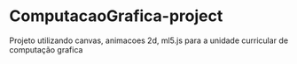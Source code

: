 # ComputacaoGrafica-project

Projeto utilizando canvas, animacoes 2d, ml5.js para a unidade curricular de computação grafica
